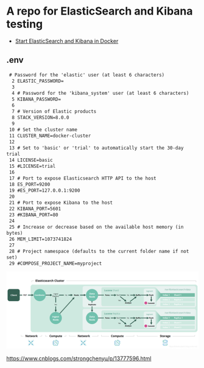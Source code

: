 # A repo for ElasticSearch and Kibana testing

- [Start ElasticSearch and Kibana in Docker](https://www.elastic.co/guide/en/elastic-stack-get-started/current/get-started-stack-docker.html#run-docker-secure)

## .env
```
 # Password for the 'elastic' user (at least 6 characters)
  2 ELASTIC_PASSWORD=
  3 
  4 # Password for the 'kibana_system' user (at least 6 characters)
  5 KIBANA_PASSWORD=
  6 
  7 # Version of Elastic products
  8 STACK_VERSION=8.0.0
  9 
 10 # Set the cluster name
 11 CLUSTER_NAME=docker-cluster
 12 
 13 # Set to 'basic' or 'trial' to automatically start the 30-day trial
 14 LICENSE=basic
 15 #LICENSE=trial
 16 
 17 # Port to expose Elasticsearch HTTP API to the host
 18 ES_PORT=9200
 19 #ES_PORT=127.0.0.1:9200
 20 
 21 # Port to expose Kibana to the host
 22 KIBANA_PORT=5601
 23 #KIBANA_PORT=80
 24 
 25 # Increase or decrease based on the available host memory (in bytes)
 26 MEM_LIMIT=1073741824
 27 
 28 # Project namespace (defaults to the current folder name if not set)
 29 #COMPOSE_PROJECT_NAME=myproject
```

![arch](es-arch.png)

https://www.cnblogs.com/strongchenyu/p/13777596.html